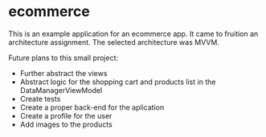 # ecommerce

This is an example application for an ecommerce app.
It came to fruition an architecture assignment. The selected architecture was MVVM.

Future plans to this small project:
* Further abstract the views
* Abstract logic for the shopping cart and products list in the DataManagerViewModel
* Create tests
* Create a proper back-end for the aplication
* Create a profile for the user
* Add images to the products
